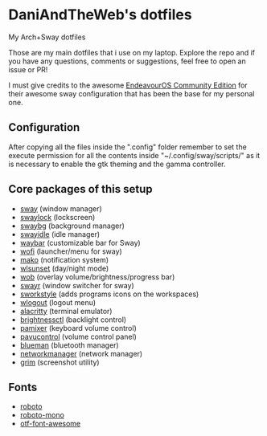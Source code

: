 # DaniAndTheWeb's dotfiles
My Arch+Sway dotfiles

Those are my main dotfiles that i use on my laptop.
Explore the repo and if you have any questions, comments or suggestions, feel free to open an issue or PR!

I must give credits to the awesome [EndeavourOS Community Edition](https://github.com/EndeavourOS-Community-Editions/sway) for their awesome sway configuration that has been the base for my personal one.

## Configuration
After copying all the files inside the ".config" folder remember to set the execute permission for all the contents inside "~/.config/sway/scripts/" as it is necessary to enable the gtk theming and the gamma controller.

## Core packages of this setup

- [sway](https://github.com/swaywm/sway) (window manager)
- [swaylock](https://github.com/swaywm/swaylock) (lockscreen)
- [swaybg](https://github.com/swaywm/swaybg) (background manager)
- [swayidle](https://github.com/swaywm/swayidle) (idle manager)
- [waybar](https://github.com/Alexays/Waybar) (customizable bar for Sway)
- [wofi](https://hg.sr.ht/~scoopta/wofi) (launcher/menu for sway)
- [mako](https://github.com/emersion/mako) (notification system)
- [wlsunset](https://sr.ht/~kennylevinsen/wlsunset/) (day/night mode)
- [wob](https://github.com/francma/wob) (overlay volume/brightness/progress bar)
- [swayr](https://git.sr.ht/~tsdh/swayr) (window switcher for sway)
- [sworkstyle](https://github.com/Lyr-7D1h/swayest_workstyle) (adds programs icons on the workspaces)
- [wlogout](https://github.com/ArtsyMacaw/wlogout) (logout menu)
- [alacritty](https://github.com/alacritty/alacritty) (terminal emulator)
- [brightnessctl](https://github.com/Hummer12007/brightnessctl) (backlight control)
- [pamixer](https://github.com/cdemoulins/pamixer) (keyboard volume control)
- [pavucontrol](https://gitlab.freedesktop.org/pulseaudio/pavucontrol) (volume control panel)
- [blueman](https://github.com/blueman-project/blueman) (bluetooth manager)
- [networkmanager](https://gitlab.freedesktop.org/NetworkManager/NetworkManager) (network manager)
- [grim](https://github.com/emersion/grim) (screenshot utility)

## Fonts

- [roboto](https://github.com/googlefonts/roboto)
- [roboto-mono](https://github.com/googlefonts/RobotoMono)
- [otf-font-awesome](https://fontawesome.com/)
